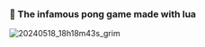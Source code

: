 ### 🏓 The infamous pong game made with lua

![20240518_18h18m43s_grim](https://github.com/danii-ree/pong-game-lua/assets/142275709/94e55977-f4e1-482c-9cb8-a3fb20d99109)

